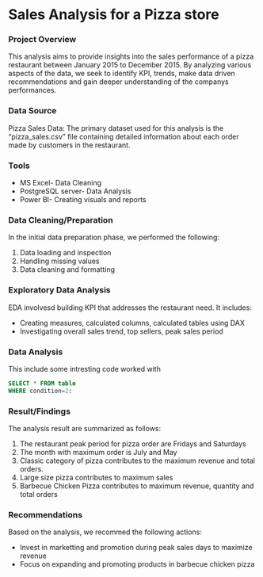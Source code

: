# Sales Analysis for a Pizza store
### Project Overview
This analysis aims to provide insights into the sales performance of a pizza restaurant between January 2015 to December 2015. By analyzing various aspects of the data, we seek to identify KPI, trends, make data driven recommendations and gain deeper understanding of the companys performances.
### Data Source
Pizza Sales Data: The primary dataset used for this analysis is the “pizza_sales.csv” file containing detailed information about each order made by customers in the restaurant.
### Tools
- MS Excel- Data Cleaning
- PostgreSQL server- Data Analysis
- Power BI- Creating visuals and reports
### Data Cleaning/Preparation
In the initial data preparation phase, we performed the following:
1.	Data loading and inspection
2.	Handling missing values
3.	Data cleaning and formatting
### Exploratory Data Analysis
EDA involvesd building KPI that addresses the restaurant need. It includes:
- Creating measures, calculated columns, calculated tables using DAX
- Investigating overall sales trend, top sellers, peak sales period
### Data Analysis
This include some intresting code worked with
```sql
SELECT * FROM table
WHERE condition=2:
```
### Result/Findings
The analysis result are summarized as follows:
1. The restaurant peak period for pizza order are Fridays and Saturdays
2. The month with maximum order is July and May
3. Classic category of pizza contributes to the maximum revenue and total orders.
4. Large size pizza contributes to maximum sales
5. Barbecue Chicken Pizza contributes to maximum revenue, quantity and total orders
### Recommendations
Based on the analysis, we recommed the following actions:
- Invest in marketting and promotion during peak sales days to maximize revenue
- Focus on expanding and promoting products in barbecue chicken pizza
